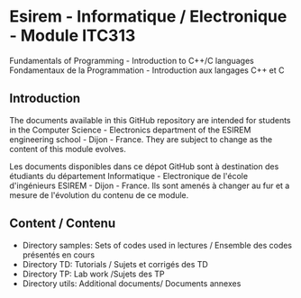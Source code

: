 # Esirem - Informatique / Electronique - Module ITC313
Fundamentals of Programming - Introduction to C++/C languages
Fondamentaux de la Programmation - Introduction aux langages C++ et C

## Introduction

The documents available in this GitHub repository are intended for students in the Computer Science - Electronics department of the ESIREM engineering school - Dijon - France.
They are subject to change as the content of this module evolves.

Les documents disponibles dans ce dépot GitHub sont à destination des étudiants du département Informatique - Electronique de l'école d'ingénieurs ESIREM - Dijon - France.
Ils sont amenés à changer au fur et a mesure de l'évolution du contenu de ce module.

##  Content / Contenu
* Directory samples: Sets of codes used in lectures / Ensemble des codes présentés en cours
* Directory TD: Tutorials / Sujets et corrigés des TD
* Directory TP: Lab work /Sujets des TP
* Directory utils: Additional documents/ Documents annexes



